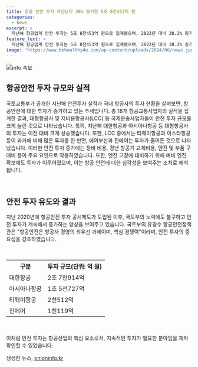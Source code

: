 ```yaml
---
title: 항공 안전 투자 작년보다 38% 증가한 5조 8천453억 원
categories:
  - News
excerpt: >
  지난해 항공업계 안전 투자는 5조 8천453억 원으로 집계됐으며, 2022년 대비 38.2% 증가한 것으로 확인됐다. 대부분의 항공사가 안전 투자를 늘린 가운데, 대형항공사와 LCC의 투자가 두드러졌다. 공항운영자도 895억 원과 1천692억 원을 투자했으며, 투자 항목은 정비 비용, 항공기 교체비용, 엔진·부품 구매비 등이었다. 이에 대해 국토부는 자발적인 안전 투자를 유도하기 위한 공시제도가 효과를 나타내고 있다고 전했다.
feature_text: >
  지난해 항공업계 안전 투자는 5조 8천453억 원으로 집계됐으며, 2022년 대비 38.2% 증가한 것으로 확인됐다. 대부분의 항공사가 안전 투자를 늘린 가운데, 대형항공사와 LCC의 투자가 두드러졌다. 공항운영자도 895억 원과 1천692억 원을 투자했으며, 투자 항목은 정비 비용, 항공기 교체비용, 엔진·부품 구매비 등이었다. 이에 대해 국토부는 자발적인 안전 투자를 유도하기 위한 공시제도가 효과를 나타내고 있다고 전했다.
image: 'https://www.behealthy4u.com/wp-content/uploads/2024/06/news.jpg'
---
```


<p><img src="https://www.behealthy4u.com/wp-content/uploads/2024/06/news.jpg" alt="info 속보" /></p>

<h2 data-ke-size="size26">항공안전 투자 규모와 실적</h2>

<p>국토교통부가 공개한 지난해 안전투자 실적과 국내 항공사의 투자 현황을 살펴보면, 항공안전에 대한 투자가 증가하고 있는 추세입니다. 총 18개 항공교통사업자의 실적을 집계한 결과, 대형항공사 및 저비용항공사(LCC) 등 국제운송사업자들이 안전 투자 규모를 크게 늘린 것으로 나타났습니다. 특히, 지난해 대한항공과 아시아나항공 등 대형항공사의 투자는 이전 대비 크게 상승했습니다. 또한, LCC 중에서는 티웨이항공과 이스타항공 등이 과거에 비해 많은 투자를 한 반면, 에어부산과 진에어는 투자가 줄어든 것으로 나타났습니다. 이러한 안전 투자 증가에는 정비 비용, 경년 항공기 교체비용, 엔진 및 부품 구매비 등이 주요 요인으로 작용하였습니다. 또한, 엔진 고장에 대비하기 위해 예비 엔진 확보에도 투자가 이루어졌으며, 이는 항공 안전에 대한 심각성을 보여주는 조치로 해석됩니다.</p>

<p data-ke-size="size16">&nbsp;</p>

<h2 data-ke-size="size26">안전 투자 유도와 결과</h2>

<p>지난 2020년에 항공안전 투자 공시제도가 도입된 이후, 국토부의 노력에도 불구하고 안전 투자가 계속해서 증가하는 양상을 보여주고 있습니다. 국토부의 유경수 항공안전정책관은 "항공안전은 항공사 경영의 최우선 과제이며, 핵심 경쟁력"이라며, 안전 투자의 중요성을 강조하였습니다. </p>

<p data-ke-size="size16">&nbsp;</p>

<table>
  <tr>
    <th>구분</th>
    <th>투자 규모(단위: 억 원)</th>
  </tr>
  <tr>
    <td>대한항공</td>
    <td>2조 7천914억</td>
  </tr>
  <tr>
    <td>아시아나항공</td>
    <td>1조 5천727억</td>
  </tr>
  <tr>
    <td>티웨이항공</td>
    <td>2천512억</td>
  </tr>
  <tr>
    <td>진에어</td>
    <td>1천119억</td>
  </tr>
</table>

<p data-ke-size="size16">&nbsp;</p>

<p>이처럼 안전 투자는 항공산업의 핵심 요소로서, 지속적인 투자가 필요한 분야임을 재차 확인할 수 있었습니다.</p>
생생한 뉴스, <a href="https://onioninfo.kr" rel="dofollow">onioninfo.kr</a>


